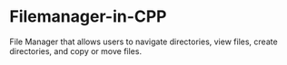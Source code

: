 # Filemanager-in-CPP
File Manager that allows users to navigate directories, view files, create directories, and copy or move files.
